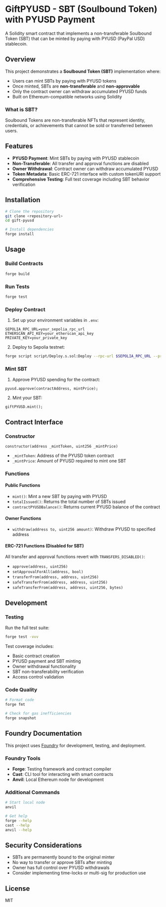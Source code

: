 # GiftPYUSD - SBT (Soulbound Token) with PYUSD Payment

A Solidity smart contract that implements a non-transferable Soulbound Token (SBT) that can be minted by paying with PYUSD (PayPal USD) stablecoin.

## Overview

This project demonstrates a **Soulbound Token (SBT)** implementation where:
- Users can mint SBTs by paying with PYUSD tokens
- Once minted, SBTs are **non-transferable** and **non-approvable**
- Only the contract owner can withdraw accumulated PYUSD funds
- Built on Ethereum-compatible networks using Solidity

### What is SBT?
Soulbound Tokens are non-transferable NFTs that represent identity, credentials, or achievements that cannot be sold or transferred between users.

## Features

- **PYUSD Payment**: Mint SBTs by paying with PYUSD stablecoin
- **Non-Transferable**: All transfer and approval functions are disabled
- **Owner Withdrawal**: Contract owner can withdraw accumulated PYUSD
- **Token Metadata**: Basic ERC-721 interface with custom tokenURI support
- **Comprehensive Testing**: Full test coverage including SBT behavior verification

## Installation

```bash
# Clone the repository
git clone <repository-url>
cd gift-pyusd

# Install dependencies
forge install
```

## Usage

### Build Contracts

```bash
forge build
```

### Run Tests

```bash
forge test
```

### Deploy Contract

1. Set up your environment variables in `.env`:
```env
SEPOLIA_RPC_URL=your_sepolia_rpc_url
ETHERSCAN_API_KEY=your_etherscan_api_key
PRIVATE_KEY=your_private_key
```

2. Deploy to Sepolia testnet:
```bash
forge script script/Deploy.s.sol:Deploy --rpc-url $SEPOLIA_RPC_URL --private-key $PRIVATE_KEY --broadcast --verify
```

### Mint SBT

1. Approve PYUSD spending for the contract:
```solidity
pyusd.approve(contractAddress, mintPrice);
```

2. Mint your SBT:
```solidity
giftPYUSD.mint();
```

## Contract Interface

### Constructor
```solidity
constructor(address _mintToken, uint256 _mintPrice)
```
- `_mintToken`: Address of the PYUSD token contract
- `_mintPrice`: Amount of PYUSD required to mint one SBT

### Functions

#### Public Functions
- `mint()`: Mint a new SBT by paying with PYUSD
- `totalIssued()`: Returns the total number of SBTs issued
- `contractPYUSDBalance()`: Returns current PYUSD balance of the contract

#### Owner Functions
- `withdraw(address to, uint256 amount)`: Withdraw PYUSD to specified address

#### ERC-721 Functions (Disabled for SBT)
All transfer and approval functions revert with `TRANSFERS_DISABLED()`:
- `approve(address, uint256)`
- `setApprovalForAll(address, bool)`
- `transferFrom(address, address, uint256)`
- `safeTransferFrom(address, address, uint256)`
- `safeTransferFrom(address, address, uint256, bytes)`

## Development

### Testing

Run the full test suite:
```bash
forge test -vvv
```

Test coverage includes:
- Basic contract creation
- PYUSD payment and SBT minting
- Owner withdrawal functionality
- SBT non-transferability verification
- Access control validation

### Code Quality

```bash
# Format code
forge fmt

# Check for gas inefficiencies
forge snapshot
```

## Foundry Documentation

This project uses [Foundry](https://book.getfoundry.sh/) for development, testing, and deployment.

### Foundry Tools

- **Forge**: Testing framework and contract compiler
- **Cast**: CLI tool for interacting with smart contracts
- **Anvil**: Local Ethereum node for development

### Additional Commands

```bash
# Start local node
anvil

# Get help
forge --help
cast --help
anvil --help
```

## Security Considerations

- SBTs are permanently bound to the original minter
- No way to transfer or approve SBTs after minting
- Owner has full control over PYUSD withdrawals
- Consider implementing time-locks or multi-sig for production use

## License

MIT
